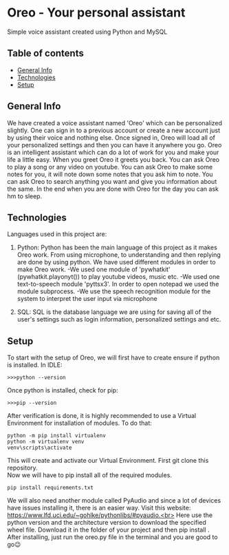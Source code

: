 # Oreo - Your personal assistant
Simple voice assistant created using Python and MySQL

## Table of contents
* [General Info](#general-info)
* [Technologies](#technologies)
* [Setup](#setup)

## General Info
We have created a voice assistant named 'Oreo' which can be personalized slightly. One can sign in to a previous account or create a new account just by using their voice and nothing else. Once signed in, Oreo will load all of your personalized settings and then you can have it anywhere you go. Oreo is an intelligent assistant which can do a lot of work for you and make your life a little easy. When you greet Oreo it greets you back. You can ask Oreo to play a song or any video on youtube. You can ask Oreo to make some notes for you, it will note down some notes that you ask him to note. You can ask Oreo to search anything you want and give you information about the same. In the end when you are done with Oreo for the day you can ask hm to sleep. 

## Technologies
Languages used in this project are:
1. Python: Python has been the main language of this project as it makes Oreo work. From using microphone, to understanding and then replying are done by using python. We have used different modules in order to make Oreo work. 
    -We used one module of 'pywhatkit' (pywhatkit.playonyt()) to play youtube videos, music etc. 
    -We used one text-to-speech module 'pyttsx3'. In order to open notepad we used the module subprocess. 
    -We use the speech recognition module for the system to interpret the user input via microphone
    
2. SQL: SQL is the database language we are using for saving all of the user's settings such as login information, personalized settings and etc.

## Setup
To start with the setup of Oreo, we will first have to create ensure if python is installed.
In IDLE:
```
>>>python --version
```
Once python is installed, check for pip:
```
>>>pip --version
```
After verification is done, it is highly recommended to use a Virtual Environment for installation of modules. To do that:
```
python -m pip install virtualenv
python -m virtualenv venv
venv\scripts\activate
```
This will create and activate our Virtual Environment. First git clone this repository.<br>
Now we will have to pip install all of the required modules.
```
pip install requirements.txt
```
We will also need another module called PyAudio and since a lot of devices have issues installing it, there is an easier way. Visit this website:
https://www.lfd.uci.edu/~gohlke/pythonlibs/#pyaudio.<br>
Here use the python version and the architecture version to download the specified wheel file. Download it in the folder of your project and then pip install <filename>.<br>
After installing, just run the oreo.py file in the terminal and you are good to go😉

